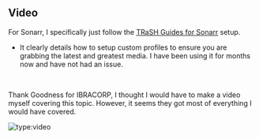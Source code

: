 ## Video


For Sonarr, I specifically just follow the [TRaSH Guides for Sonarr](https://trash-guides.info/Sonarr/) setup. 

- It clearly details how to setup custom profiles to ensure you are grabbing the latest and greatest media. I have been using it for months now and have not had an issue. 

<br />

Thank Goodness for IBRACORP, I thought I would have to make a video myself covering this topic. However, it seems they got most of everything I would have covered. 

![type:video](https://www.youtube.com/embed/DCxU3Vzaz6k)